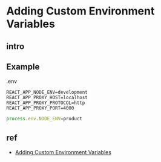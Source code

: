 # Adding Custom Environment Variables


## intro



## Example
.env
```
REACT_APP_NODE_ENV=development
REACT_APP_PROXY_HOST=localhost
REACT_APP_PROXY_PROTOCOL=http
REACT_APP_PROXY_PORT=4000
```

```js
process.env.NODE_ENV=product
```

## ref
- [Adding Custom Environment Variables](https://create-react-app.dev/docs/adding-custom-environment-variables/)